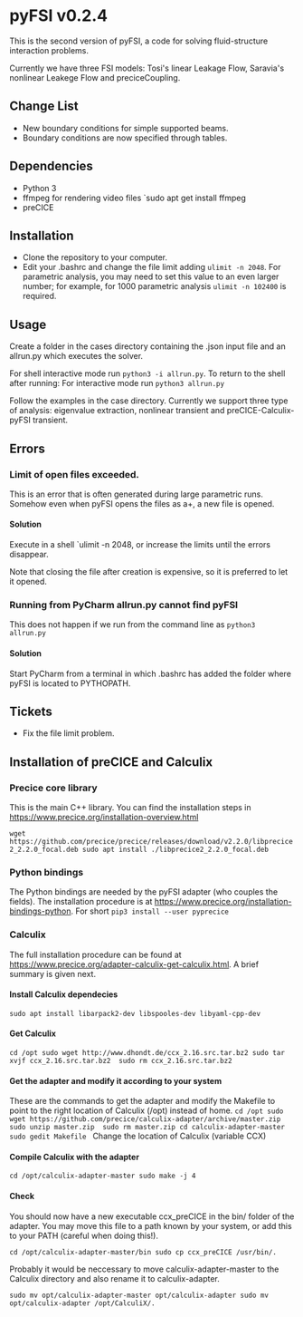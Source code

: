 # pyFSI v0.2.4

This is the second version of pyFSI, a code for solving fluid-structure interaction problems.

Currently we have three FSI models: Tosi's linear Leakage Flow, Saravia's nonlinear Leakege Flow and preciceCoupling.

## Change List
* New boundary conditions for simple supported beams. 
* Boundary conditions are now specified through tables.


## Dependencies
* Python 3
* ffmpeg for rendering video files `sudo apt get install ffmpeg
* preCICE

## Installation
* Clone the repository to your computer.
* Edit your .bashrc and change the file limit adding `ulimit -n 2048`. For parametric analysis, you may need to set this value to an even larger number; for example, for 1000 parametric analysis `ulimit -n 102400` is required.
## Usage

Create a folder in the cases directory containing the .json input file and an allrun.py which executes the solver. 

For shell interactive mode run `python3 -i allrun.py`. To return to the shell after running: For interactive mode run `python3 allrun.py`

Follow the examples in the case directory. Currently we support three type of analysis: eigenvalue extraction, nonlinear transient and preCICE-Calculix-pyFSI transient. 

## Errors

### Limit of open files exceeded. 
This is an error that is often generated during large parametric runs. Somehow even when pyFSI opens the files as a+, a new file is opened. 

#### Solution
Execute in a shell `ulimit -n 2048, or increase the limits until the errors disappear. 

Note that closing the file after creation is expensive, so it is preferred to let it opened. 

### Running from PyCharm allrun.py cannot find pyFSI
This does not happen if we run from the command line as `python3 allrun.py`

#### Solution
Start PyCharm from a terminal in which .bashrc has added the folder where pyFSI is located to PYTHOPATH. 


## Tickets
* Fix the file limit problem.  


## Installation of preCICE and Calculix
### Precice core library
This is the main C++ library. You can find the installation steps in https://www.precice.org/installation-overview.html

`wget https://github.com/precice/precice/releases/download/v2.2.0/libprecice2_2.2.0_focal.deb
sudo apt install ./libprecice2_2.2.0_focal.deb` 

### Python bindings
The Python bindings are needed by the pyFSI adapter (who couples the fields). The installation procedure is at https://www.precice.org/installation-bindings-python.
For short `pip3 install --user pyprecice` 

### Calculix
The full installation procedure can be found at https://www.precice.org/adapter-calculix-get-calculix.html.
A brief summary is given next.

#### Install Calculix dependecies
`sudo apt install libarpack2-dev libspooles-dev libyaml-cpp-dev`

#### Get Calculix 
`cd /opt
sudo wget http://www.dhondt.de/ccx_2.16.src.tar.bz2
sudo tar xvjf ccx_2.16.src.tar.bz2 
sudo rm ccx_2.16.src.tar.bz2`

#### Get the adapter and modify it according to your system
These are the commands to get the adapter and modify the Makefile to point to the right location of Calculix (/opt) instead of home. 
`cd /opt
sudo wget https://github.com/precice/calculix-adapter/archive/master.zip 
sudo unzip master.zip 
sudo rm master.zip
cd calculix-adapter-master
sudo gedit Makefile
`
Change the location of Calculix (variable CCX)

#### Compile Calculix with the adapter
`cd /opt/calculix-adapter-master
sudo make -j 4`

#### Check
You should now have a new executable ccx_preCICE in the bin/ folder of the adapter. You may move this file to a path known by your system, or add this to your PATH (careful when doing this!).

`cd /opt/calculix-adapter-master/bin
sudo cp ccx_preCICE /usr/bin/.`

Probably it would be neccessary to move calculix-adapter-master to the Calculix directory
and also rename it to calculix-adapter.

`sudo mv opt/calculix-adapter-master opt/calculix-adapter
sudo mv opt/calculix-adapter /opt/CalculiX/.`



